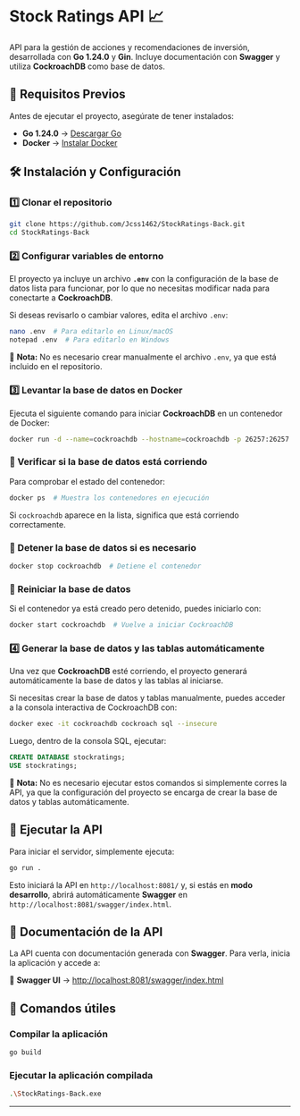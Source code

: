# **Stock Ratings API 📈**  
API para la gestión de acciones y recomendaciones de inversión, desarrollada con **Go 1.24.0** y **Gin**. Incluye documentación con **Swagger** y utiliza **CockroachDB** como base de datos.  

## 🚀 **Requisitos Previos**  

Antes de ejecutar el proyecto, asegúrate de tener instalados:  
- **Go 1.24.0** → [Descargar Go](https://go.dev/dl/)  
- **Docker** → [Instalar Docker](https://docs.docker.com/get-docker/)  

## 🛠 **Instalación y Configuración**  

### **1️⃣ Clonar el repositorio**  
```sh
git clone https://github.com/Jcss1462/StockRatings-Back.git
cd StockRatings-Back
```

### **2️⃣ Configurar variables de entorno**  
El proyecto ya incluye un archivo **`.env`** con la configuración de la base de datos lista para funcionar, por lo que no necesitas modificar nada para conectarte a **CockroachDB**.  

Si deseas revisarlo o cambiar valores, edita el archivo `.env`:  

```sh
nano .env  # Para editarlo en Linux/macOS
notepad .env  # Para editarlo en Windows
```

📌 **Nota:** No es necesario crear manualmente el archivo `.env`, ya que está incluido en el repositorio.  

### **3️⃣ Levantar la base de datos en Docker**  

Ejecuta el siguiente comando para iniciar **CockroachDB** en un contenedor de Docker:  

```sh
docker run -d --name=cockroachdb --hostname=cockroachdb -p 26257:26257 -p 8080:8080 cockroachdb/cockroach:v24.3.6 start-single-node --insecure
```

### **📌 Verificar si la base de datos está corriendo**  
Para comprobar el estado del contenedor:  
```sh
docker ps  # Muestra los contenedores en ejecución
```
Si `cockroachdb` aparece en la lista, significa que está corriendo correctamente.  

### **📌 Detener la base de datos si es necesario**  
```sh
docker stop cockroachdb  # Detiene el contenedor
```

### **📌 Reiniciar la base de datos**  
Si el contenedor ya está creado pero detenido, puedes iniciarlo con:  
```sh
docker start cockroachdb  # Vuelve a iniciar CockroachDB
```

### **4️⃣ Generar la base de datos y las tablas automáticamente**  

Una vez que **CockroachDB** esté corriendo, el proyecto generará automáticamente la base de datos y las tablas al iniciarse.  

Si necesitas crear la base de datos y tablas manualmente, puedes acceder a la consola interactiva de CockroachDB con:  

```sh
docker exec -it cockroachdb cockroach sql --insecure
```

Luego, dentro de la consola SQL, ejecutar:  

```sql
CREATE DATABASE stockratings;
USE stockratings;
```

📌 **Nota:** No es necesario ejecutar estos comandos si simplemente corres la API, ya que la configuración del proyecto se encarga de crear la base de datos y tablas automáticamente.

## 🚀 **Ejecutar la API**  

Para iniciar el servidor, simplemente ejecuta:  

```sh
go run .
```

Esto iniciará la API en `http://localhost:8081/` y, si estás en **modo desarrollo**, abrirá automáticamente **Swagger** en `http://localhost:8081/swagger/index.html`.  

## 📖 **Documentación de la API**  

La API cuenta con documentación generada con **Swagger**. Para verla, inicia la aplicación y accede a:  

🔗 **Swagger UI** → [http://localhost:8081/swagger/index.html](http://localhost:8081/swagger/index.html)  

## 🔧 **Comandos útiles**  

### **Compilar la aplicación**  
```sh
go build
```

### **Ejecutar la aplicación compilada**  
```sh
.\StockRatings-Back.exe
```
---
